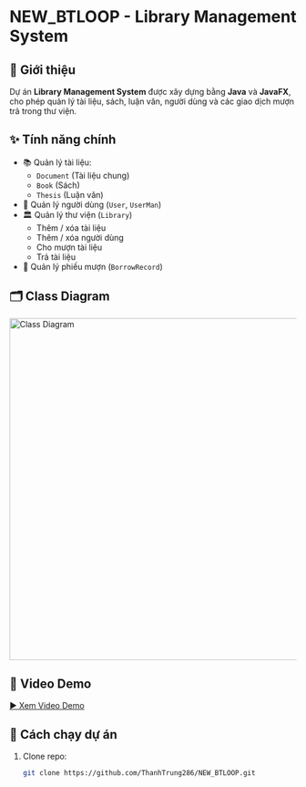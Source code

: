 # NEW_BTLOOP - Library Management System

## 📌 Giới thiệu
Dự án **Library Management System** được xây dựng bằng **Java** và **JavaFX**, cho phép quản lý tài liệu, sách, luận văn, người dùng và các giao dịch mượn trả trong thư viện.

## ✨ Tính năng chính
- 📚 Quản lý tài liệu:
  - `Document` (Tài liệu chung)
  - `Book` (Sách)
  - `Thesis` (Luận văn)
- 👤 Quản lý người dùng (`User`, `UserMan`)
- 🏛️ Quản lý thư viện (`Library`)
  - Thêm / xóa tài liệu
  - Thêm / xóa người dùng
  - Cho mượn tài liệu
  - Trả tài liệu
- 📑 Quản lý phiếu mượn (`BorrowRecord`)

## 🗂️ Class Diagram
<img src="puml.png" alt="Class Diagram" width="600"/>

## 🎥 Video Demo
[▶️ Xem Video Demo](https://youtu.be/DS6LAtY3LWM)

## 🚀 Cách chạy dự án
1. Clone repo:
   ```bash
   git clone https://github.com/ThanhTrung286/NEW_BTLOOP.git
